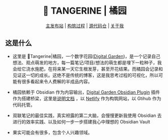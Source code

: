 <h1 align="center">🍊 TANGERINE | 橘园</h1>

<p align="center">
	<a href="https://ccdg.netlify.app/">主发布站</a> |
	<a href="https://ccdg.netlify.app/%F0%9F%8D%8A%20tangerine/garden%20management/construction%20process/">构筑过程</a> |
	<a href="https://github.com/1123671480/Cheng-s-DigitalGarden">源代码仓</a> |
	<a href="https://ccdg.netlify.app/%F0%9F%8D%8A%20tangerine/person/about%20me/">关于我</a>
</p>

## 这是什么

- 这里是 🍊Tangerine|橘园，一个数字花园([Digital Garden](app://obsidian.md/Digital%20Garden))，是一个记录自己想法、观点萌发的地方，每一篇笔记/项目/想法的萌生都是埋下一粒种子，我会给它浇水施肥，在将来某一天它生根发芽，甚至开花结果。而橘园会记录和见证这一切的成长。这绝不是传统的博客，这是我思考过程的可视化，所以可能有很多看起来令人费解的半成品内容。
- 橘园依赖于 Obsidian 作为内容输出，[Digital Garden Obsidian Plugin](https://github.com/oleeskild/Obsidian-Digital-Garden) 插件作为搭建桥梁，这里是[说明文档](https://dg-docs.ole.dev/) ，以 [Netlify](https://app.netlify.com/) 作为构筑网站，以 Gtihub 作为代码托管。

- 双联笔记的最佳实践，真实袒露的第二大脑，会慢慢更新我使用 Obsidian 去进行的效率实践、以及如何一步一步搭建我心中理想的 Obsidian Vault
- 果实可能会有很多，包含个人兴趣领域。

